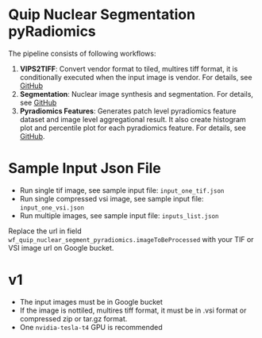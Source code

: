 # Quip Nuclear Segmentation pyRadiomics
The pipeline consists of following workflows:
1. **VIPS2TIFF**: Convert vendor format to tiled, multires tiff format, it is conditionally executed when the input image is vendor. For details, see [GitHub](https://github.com/SBU-BMI/quip_converter.git)
2. **Segmentation**: Nuclear image synthesis and segmentation. For details, see [GitHub](https://github.com/SBU-BMI/quip_cnn_segmentation)
3. **Pyradiomics Features**: Generates patch level pyradiomics feature dataset and image level aggregational result. It also create histogram plot and percentile plot for each pyradiomics feature. For details, see [GitHub](https://github.com/SBU-BMI/pyradiomics_features).


# Sample Input Json File
* Run single tif image, see sample input file: ```input_one_tif.json```
* Run single compressed vsi image, see sample input file: ```input_one_vsi.json```
* Run multiple images, see sample input file: ```inputs_list.json```

Replace the url in field ```wf_quip_nuclear_segment_pyradiomics.imageToBeProcessed``` with your TIF or VSI image url on Google bucket.

# v1
* The input images must be in Google bucket
* If the image is nottiled, multires tiff format, it must be in .vsi format or compressed zip or tar.gz format.
* One ```nvidia-tesla-t4``` GPU is recommended
